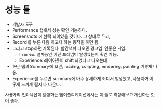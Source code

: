 # 성능 툴

- 개발자 도구
- Performance 탭에서 성능 확인 가능하다.
- Screenshots 에 선택 되어있을 것이다. 그 상태로 두고,
- Record 를 누른 다음 하고자 하는 동작을 하면 됨.
- 그리고 stop하면 기록된다. 빨간색이 나오면 경고임. 안좋은 거임.
  - Frames: 얼마동안 어떤 프레임이 발생했는지 확인 가능.
  - Experience: 레이아웃이 shift 되었다고 나오는데
- 하단 탭의 Summary에 보면, loading, scripting, rendering, painting 이렇게 나옴.
- Experience를 누르면 summary에 아주 상세하게 어디서 발생했고, 사용자가 어떻게 느끼게 될지 다 나온다.

사용자의 인터렉션이 발생하는 웹어플리케이션에서는 이 툴로 측정해보고 개선하는 것이 좋다.
